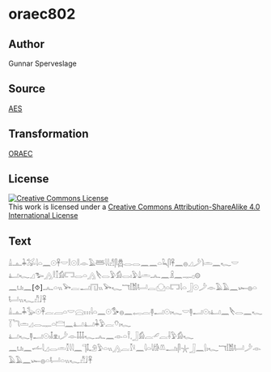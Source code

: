 # oraec802

## Author

Gunnar Sperveslage

## Source

[AES](https://github.com/simondschweitzer/aes)

## Transformation

[ORAEC](https://oraec.github.io/)

## License

<a rel="license" href="http://creativecommons.org/licenses/by-sa/4.0/"><img alt="Creative Commons License" style="border-width:0" src="https://i.creativecommons.org/l/by-sa/4.0/88x31.png" /></a><br />This work is licensed under a <a rel="license" href="http://creativecommons.org/licenses/by-sa/4.0/">Creative Commons Attribution-ShareAlike 4.0 International License</a>

## Text

𓏙𓊵𓇓𓅮𓇋𓏏𓈖𓇳𓋹𓎟𓎛𓇳𓎛𓁹𓄿𓆷𓇋𓇋𓀭𓋴𓆣𓂋𓂋𓈖𓈖𓏏𓆗𓋴𓋹𓈖𓐍𓈎𓌳𓌙𓏛𓈖𓆑𓎟<br>
𓂞𓆑𓈎𓅧𓂻𓎛𓎿𓀁𓉐𓂋𓏏𓂻𓌸𓂋𓅱𓀁𓂋𓏤𓅱𓍑𓏛𓂜𓈖𓏎𓈖𓊃𓊪𓊗<br>
𓈖𓂓𓏤𓈖[⯑]𓂜𓏏𓏭𓅨𓐛𓂝𓉔𓏭𓅨𓆑𓄓𓀨𓂡𓐛𓈌𓏏𓉐𓇋𓏏𓃀𓇳𓌳𓁹𓄿𓄿𓈖𓆱𓐍𓏏𓂡𓏭𓆑𓀯𓄙𓋹<br>
𓏙𓊵𓇓𓅭𓇳𓋹𓐛𓐙𓏏𓎟𓈍𓏥𓇋𓏏𓈖𓇳𓅜𓐍𓈖𓉻𓐛𓊢𓂝𓇳𓏤𓆑𓎟𓊢𓂝𓇳𓏤𓂞𓈖𓌸𓂋𓈖𓆑𓇅𓆓𓏛𓈎𓂋𓊃𓏏𓊭𓈖𓂞𓂞𓇓𓅱𓐛𓄣𓏤𓆑<br>
𓂞𓆑𓊢𓂝𓇳𓏤𓄤𓁷𓏤𓌳𓁹𓄤𓄤𓄤𓆑𓂜𓈖𓁹𓏏𓍋𓈒𓃀𓀁𓐛𓄔𓐛𓌢𓅱𓀁𓆑<br>
𓈖𓂓𓏤𓈖𓌡𓇋𓈎𓂋𓏛𓎿𓇋𓇋𓈖𓊹𓄤𓄂𓅱𓏏𓏭𓂻𓐛𓎿𓍲𓈖𓇋𓏏𓇋𓀙𓌨𓂝𓏤𓋴𓇼𓃀𓈖𓍛𓏤𓆑𓄓𓀨𓂡𓌳𓁹𓄿𓄿𓈖𓆱𓐍𓏏𓂡𓏏𓏭𓆑𓀯𓄙𓋹<br>
